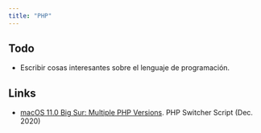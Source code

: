 ```yaml
---
title: "PHP"
---
```


## Todo
- Escribir cosas interesantes sobre el lenguaje de programación.

## Links
- [macOS 11.0 Big Sur: Multiple PHP Versions][1]. PHP Switcher Script (Dec. 2020)

[1]:	https://getgrav.org/blog/macos-bigsur-apache-multiple-php-versions